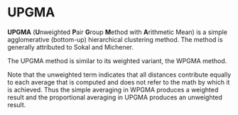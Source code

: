 # UPGMA

**UPGMA** (**U**nweighted **P**air **G**roup **M**ethod with **A**rithmetic Mean) is a simple agglomerative (bottom-up) hierarchical clustering method. The method is generally attributed to Sokal and Michener.

The UPGMA method is similar to its weighted variant, the WPGMA method.

Note that the unweighted term indicates that all distances contribute equally to each average that is computed and does not refer to the math by which it is achieved. Thus the simple averaging in WPGMA produces a weighted result and the proportional averaging in UPGMA produces an unweighted result.